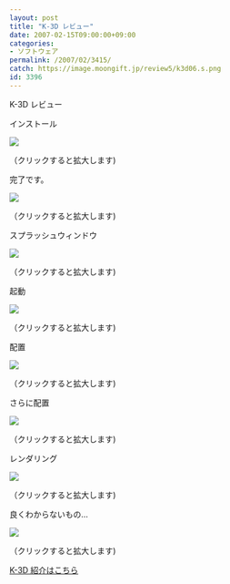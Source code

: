 ```yaml
---
layout: post
title: "K-3D レビュー"
date: 2007-02-15T09:00:00+09:00
categories:
- ソフトウェア
permalink: /2007/02/3415/
catch: https://image.moongift.jp/review5/k3d06.s.png
id: 3396
---
```

K-3D レビュー  
<!--more-->

インストール

  

[![](https://image.moongift.jp/review5/k3d01.s.png)](https://image.moongift.jp/review5/k3d01.png)  
  
（クリックすると拡大します)

  

完了です。

  

[![](https://image.moongift.jp/review5/k3d03.s.png)](https://image.moongift.jp/review5/k3d03.png)  
  
（クリックすると拡大します)

  

スプラッシュウィンドウ

  

[![](https://image.moongift.jp/review5/k3d04.s.png)](https://image.moongift.jp/review5/k3d04.png)  
  
（クリックすると拡大します)

  

起動

  

[![](https://image.moongift.jp/review5/k3d05.s.png)](https://image.moongift.jp/review5/k3d05.png)  
  
（クリックすると拡大します)

  

配置

  

[![](https://image.moongift.jp/review5/k3d06.s.png)](https://image.moongift.jp/review5/k3d06.png)  
  
（クリックすると拡大します)

  

さらに配置

  

[![](https://image.moongift.jp/review5/k3d07.s.png)](https://image.moongift.jp/review5/k3d07.png)  
  
（クリックすると拡大します)

  

レンダリング

  

[![](https://image.moongift.jp/review5/k3d08.s.png)](https://image.moongift.jp/review5/k3d08.png)  
  
（クリックすると拡大します)

  

良くわからないもの…

  

[![](https://image.moongift.jp/review5/k3d09.s.png)](https://image.moongift.jp/review5/k3d09.png)  
  
（クリックすると拡大します)

  

[K-3D 紹介はこちら](http://oss.moongift.jp/intro/i-3413.html)

